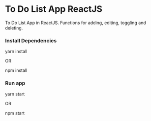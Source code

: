# To Do List App ReactJS 

To Do List App in ReactJS.  Functions for adding, editing, toggling and deleting.


### Install Dependencies

yarn install

OR

npm install

### Run app

yarn start

OR

npm start

